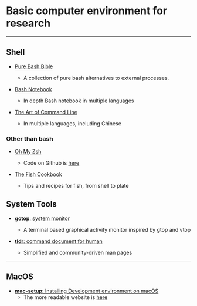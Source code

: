 # Basic computer environment for research

----

## Shell

* [Pure Bash Bible](https://github.com/dylanaraps/pure-bash-bible)
	- A collection of pure bash alternatives to external processes.

* [Bash Notebook](https://github.com/denysdovhan/bash-handbook)
	- In depth Bash notebook in multiple languages

* [The Art of Command Line](https://github.com/jlevy/the-art-of-command-line)
	- In multiple languages, including Chinese

### Other than __bash__

* [Oh My Zsh](https://ohmyz.sh/)
	- Code on Github is [here](https://github.com/robbyrussell/oh-my-zsh/)

* [The Fish Cookbook](https://github.com/jorgebucaran/fish-cookbook)
	- Tips and recipes for fish, from shell to plate

## System Tools

* [__gotop__: system monitor](https://github.com/cjbassi/gotop)
	- A terminal based graphical activity monitor inspired by gtop and vtop

* [__tldr__: command document for human](https://github.com/tldr-pages/tldr)
	- Simplified and community-driven man pages

-----

## MacOS

* [__mac-setup__: Installing Development environment on macOS](https://github.com/sb2nov/mac-setup)
	- The more readable website is [here](http://sourabhbajaj.com/mac-setup/iTerm/tree.html)
